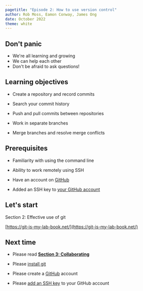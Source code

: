 ```yaml
---
pagetitle: "Episode 2: How to use version control"
author: Rob Moss, Eamon Conway, James Ong
date: October 2022
theme: white
---
```


## Don't panic

- We're all learning and growing
- We can help each other
- Don't be afraid to ask questions!

## Learning objectives

- Create a repository and record commits

- Search your commit history

- Push and pull commits between repositories

- Work in separate branches

- Merge branches and resolve merge conflicts

## Prerequisites

- Familiarity with using the command line

- Ability to work remotely using SSH

- Have an account on [GitHub](https://www.github.com/)

- Added an SSH key to [your GitHub account](https://docs.github.com/en/authentication/connecting-to-github-with-ssh/adding-a-new-ssh-key-to-your-github-account)

## Let's start

Section 2: Effective use of git

[https://git-is-my-lab-book.net/](https://git-is-my-lab-book.net/)

## Next time

- Please read [**Section 3: Collaborating**](https://git-is-my-lab-book.net/collaborating/)

- Please [install git](https://git-scm.com/book/en/v2/Getting-Started-Installing-Git)

- Please create a [GitHub](https://www.github.com/) account

- Please [add an SSH key](https://docs.github.com/en/authentication/connecting-to-github-with-ssh/adding-a-new-ssh-key-to-your-github-account) to your GitHub account
